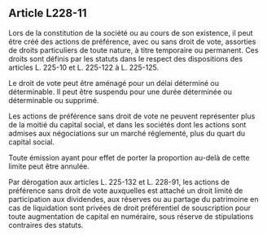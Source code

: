 Article L228-11
----
Lors de la constitution de la société ou au cours de son existence, il peut être
créé des actions de préférence, avec ou sans droit de vote, assorties de droits
particuliers de toute nature, à titre temporaire ou permanent. Ces droits sont
définis par les statuts dans le respect des dispositions des articles L. 225-10
et L. 225-122 à L. 225-125.

Le droit de vote peut être aménagé pour un délai déterminé ou déterminable. Il
peut être suspendu pour une durée déterminée ou déterminable ou supprimé.

Les actions de préférence sans droit de vote ne peuvent représenter plus de la
moitié du capital social, et dans les sociétés dont les actions sont admises aux
négociations sur un marché réglementé, plus du quart du capital social.

Toute émission ayant pour effet de porter la proportion au-delà de cette limite
peut être annulée.

Par dérogation aux articles L. 225-132 et L. 228-91, les actions de préférence
sans droit de vote auxquelles est attaché un droit limité de participation aux
dividendes, aux réserves ou au partage du patrimoine en cas de liquidation sont
privées de droit préférentiel de souscription pour toute augmentation de capital
en numéraire, sous réserve de stipulations contraires des statuts.
